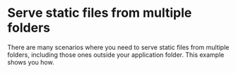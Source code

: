 # Serve static files from multiple folders

There are many scenarios where you need to serve static files from multiple folders, including those ones outside your application folder. This example shows you how.